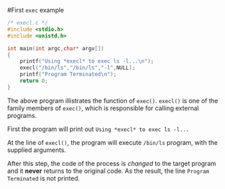 #First `exec` example

```c
/* execl.c */
#include <stdio.h>
#include <unistd.h>

int main(int argc,char* argv[])
{
    printf("Using *execl* to exec ls -l...\n");
    execl("/bin/ls","/bin/ls","-l",NULL);
    printf("Program Terminated\n");
    return 0;
}

```
The above program illistrates the function of `exec()`.
`execl()` is one of the family members of `exec()`, which is responsible for calling external programs.

First the program will print out `Using *execl* to exec ls -l...`

At the line of `execl()`, the program will execute `/bin/ls` program, with the supplied arguments.

After this step, the code of the process is *changed* to the target program and it **never** returns to the original code. As the result, the line `Program Terminated` is not printed.